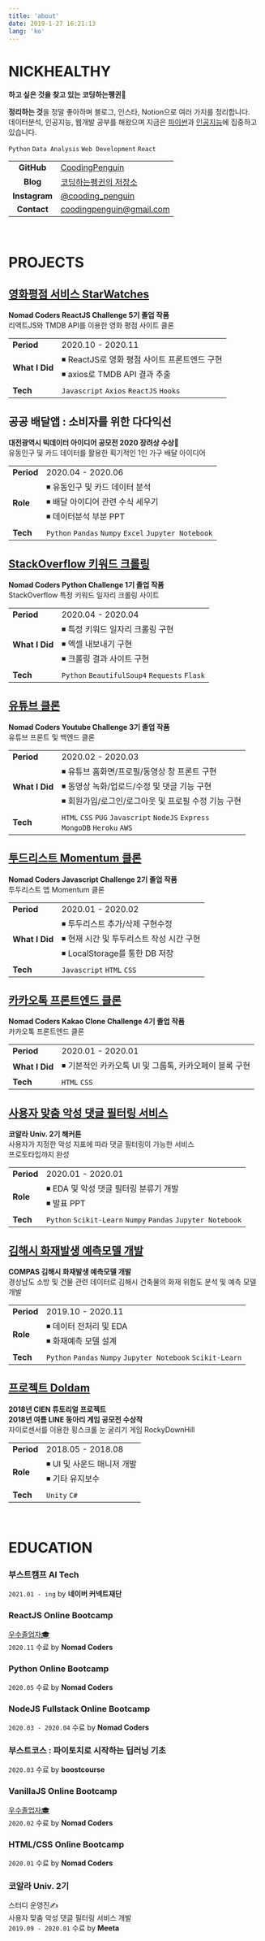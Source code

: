 ```yaml
---
title: 'about'
date: 2019-1-27 16:21:13
lang: 'ko'
---
```


# NICKHEALTHY

**하고 싶은 것을 찾고 있는 코딩하는펭귄🐧**

**정리하는 것**을 정말 좋아하며 블로그, 인스타, Notion으로 여러 가지를 정리합니다.  
데이터분석, 인공지능, 웹개발 공부를 해왔으며 지금은 <u>파이썬</u>과 <u>인공지능</u>에 집중하고 있습니다.

`Python` `Data Analysis` `Web Development` `React`

|               |                                                                |
| :-----------: | -------------------------------------------------------------- |
|  **GitHub**   | [CoodingPenguin](https://github.com/CoodingPenguin)            |
|   **Blog**    | [코딩하는펭귄의 저장소](https://cooding-penguin.netlify.app)   |
| **Instagram** | [@cooding_penguin](https://www.instagram.com/cooding_penguin/) |
|  **Contact**  | coodingpenguin@gmail.com                                       |

<br />

# PROJECTS

## [영화평점 서비스 StarWatches](https://starwatches.netlify.app)

**Nomad Coders ReactJS Challenge 5기 졸업 작품**  
리액트JS와 TMDB API를 이용한 영화 평점 사이트 클론

|                |                                                                                |
| :------------- | ------------------------------------------------------------------------------ |
| **Period**     | 2020.10 - 2020.11                                                              |
| **What I Did** | ◾ ReactJS로 영화 평점 사이트 프론트엔드 구현<br>◾ axios로 TMDB API 결과 추출 |
| **Tech**       | `Javascript` `Axios` `ReactJS` `Hooks`                                         |

## 공공 배달앱 : 소비자를 위한 다다익선

**대전광역시 빅데이터 아이디어 공모전 2020 장려상 수상🥉**  
유동인구 및 카드 데이터를 활용한 획기적인 1인 가구 배달 아이디어

|            |                                                                                                |
| :--------- | ---------------------------------------------------------------------------------------------- |
| **Period** | 2020.04 - 2020.06                                                                              |
| **Role**   | ◾ 유동인구 및 카드 데이터 분석<br>◾ 배달 아이디어 관련 수식 세우기<br>◾ 데이터분석 부분 PPT |
| **Tech**   | `Python` `Pandas` `Numpy` `Excel` `Jupyter Notebook`                                           |

## [StackOverflow 키워드 크롤링](https://github.com/CoodingPenguin/web-scrapper)

**Nomad Coders Python Challenge 1기 졸업 작품**  
StackOverflow 특정 키워드 일자리 크롤링 사이트

|                |                                                                                          |
| :------------- | ---------------------------------------------------------------------------------------- |
| **Period**     | 2020.04 - 2020.04                                                                        |
| **What I Did** | ◾ 특정 키워드 일자리 크롤링 구현<br>◾ 엑셀 내보내기 구현<br>◾ 크롤링 결과 사이트 구현 |
| **Tech**       | `Python` `BeautifulSoup4` `Requests` `Flask`                                             |

## [유튜브 클론](https://github.com/CoodingPenguin/youtube-clone)

**Nomad Coders Youtube Challenge 3기 졸업 작품**  
유튜브 프론트 및 백엔드 클론

|                |                                                                                                                                                       |
| :------------- | ----------------------------------------------------------------------------------------------------------------------------------------------------- |
| **Period**     | 2020.02 - 2020.03                                                                                                                                     |
| **What I Did** | ◾ 유튜브 홈화면/프로필/동영상 창 프론트 구현<br>◾ 동영상 녹화/업로드/수정 및 댓글 기능 구현<br>◾ 회원가입/로그인/로그아웃 및 프로필 수정 기능 구현 |
| **Tech**       | `HTML` `CSS` `PUG` `Javascript` `NodeJS` `Express`<br>`MongoDB` `Heroku` `AWS`                                                                        |

## [투드리스트 Momentum 클론](https://github.com/CoodingPenguin/momentum-app-clone)

**Nomad Coders Javascript Challenge 2기 졸업 작품**  
투두리스트 앱 Momentum 클론

|                |                                                                                                                 |
| :------------- | --------------------------------------------------------------------------------------------------------------- |
| **Period**     | 2020.01 - 2020.02                                                                                               |
| **What I Did** | ◾ 투두리스트 추가/삭제 구현수정<br>◾ 현재 시간 및 투두리스트 작성 시간 구현<br>◾ LocalStorage를 통한 DB 저장 |
| **Tech**       | `Javascript` `HTML` `CSS`                                                                                       |

## [카카오톡 프론트엔드 클론](https://github.com/CoodingPenguin/kakao-clone)

**Nomad Coders Kakao Clone Challenge 4기 졸업 작품**  
카카오톡 프론트엔드 클론

|                |                                                         |
| :------------- | ------------------------------------------------------- |
| **Period**     | 2020.01 - 2020.01                                       |
| **What I Did** | ◾ 기본적인 카카오톡 UI 및 그룹톡, 카카오페이 블록 구현 |
| **Tech**       | `HTML` `CSS`                                            |

## [사용자 맞춤 악성 댓글 필터링 서비스](https://github.com/IamGroooooot/customized-toxic-comment-filtering)

**코알라 Univ. 2기 해커톤**  
사용자가 지정한 악성 지표에 따라 댓글 필터링이 가능한 서비스  
프로토타입까지 완성

|            |                                                             |
| :--------- | ----------------------------------------------------------- |
| **Period** | 2020.01 - 2020.01                                           |
| **Role**   | ◾ EDA 및 악성 댓글 필터링 분류기 개발<br>◾ 발표 PPT       |
| **Tech**   | `Python` `Scikit-Learn` `Numpy` `Pandas` `Jupyter Notebook` |

## [김해시 화재발생 예측모델 개발](https://github.com/CoodingPenguin/data-contest-collection/tree/main/2019-gimhae-fire-prediction)

**COMPAS 김해시 화재발생 예측모델 개발**  
경상남도 소방 및 건물 관련 데이터로 김해시 건축물의 화재 위험도 분석 및 예측 모델 개발

|            |                                                             |
| :--------- | ----------------------------------------------------------- |
| **Period** | 2019.10 - 2020.11                                           |
| **Role**   | ◾ 데이터 전처리 및 EDA<br>◾ 화재예측 모델 설계            |
| **Tech**   | `Python` `Pandas` `Numpy` `Jupyter Notebook` `Scikit-Learn` |

## [프로젝트 Doldam](https://github.com/CoodingPenguin/doldam)

**2018년 CIEN 튜토리얼 프로젝트**  
**2018년 여름 LINE 동아리 게임 공모전 수상작**  
자이로센서를 이용한 횡스크롤 눈 굴리기 게임 RockyDownHill

|            |                                                 |
| :--------- | ----------------------------------------------- |
| **Period** | 2018.05 - 2018.08                               |
| **Role**   | ◾ UI 및 사운드 매니저 개발<br>◾ 기타 유지보수 |
| **Tech**   | `Unity` `C#`                                    |

<br />

# EDUCATION

### 부스트캠프 AI Tech

`2021.01 - ing` by **네이버 커넥트재단**

### ReactJS Online Bootcamp

[우수졸업자🎓](https://www.notion.so/nomadcoders/ReactJS-5-c1e7e589824f44a3958db13710e81487)  
`2020.11` 수료 by **Nomad Coders**

### Python Online Bootcamp

`2020.05` 수료 by **Nomad Coders**

### NodeJS Fullstack Online Bootcamp

`2020.03 - 2020.04` 수료 by **Nomad Coders**

### 부스트코스 : 파이토치로 시작하는 딥러닝 기초

`2020.03` 수료 by **boostcourse**

### VanillaJS Online Bootcamp

[우수졸업자🎓](https://www.notion.so/VanillaJS-2-ff8005575c4a4077a923648afa400d9a)  
`2020.02` 수료 by **Nomad Coders**

### HTML/CSS Online Bootcamp

`2020.01` 수료 by **Nomad Coders**

### 코알라 Univ. 2기

스터디 운영진✍  
사용자 맞춤 악성 댓글 필터링 서비스 개발  
`2019.09 - 2020.01` 수료 by **Meeta**

<!-- </div> -->
